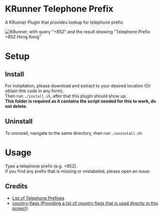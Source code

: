 # KRunner Telephone Prefix

A KRunner Plugin that provides lookup for telephone prefix.

![KRunner, with query "+852" and the result showing "Telephone Prefix    +852 Hong Kong"](https://user-images.githubusercontent.com/28094366/221373361-8cf98ba9-66eb-41a5-9bec-3896e10cc6d4.png)

# Setup
## Install
For installation, please download and extract to your desired location (Or obtain this code in any form).  
Then run `./install.sh`, after that this plugin should show up.  
**This folder is required as it contains the script needed for this to work, do not delete.**

## Uninstall
To uninstall, navigate to the same directory, then run `./uninstall.sh`.

# Usage
Type a telephone prefix (e.g. +852).  
If you find any prefix that is missing or mislabeled, please open an issue.

## Credits
- [List of Telephone Prefixes](https://stackoverflow.com/questions/2530377/list-of-phone-number-country-codes)
- [country-flags (Providing a list of country flags that is used directly in this project)](https://github.com/hampusborgos/country-flags)
